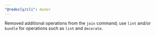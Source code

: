 ```yaml
---
"@redocly/cli": minor
---
```


Removed additional operations from the `join` command; use `lint` and/or `bundle` for operations such as `lint` and `decorate`.
